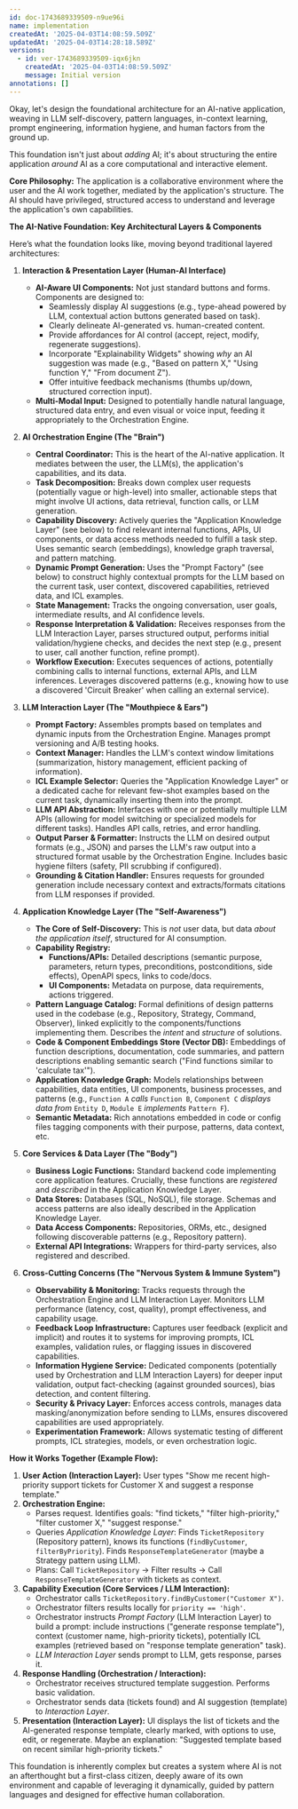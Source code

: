 ```yaml
---
id: doc-1743689339509-n9ue96i
name: implementation
createdAt: '2025-04-03T14:08:59.509Z'
updatedAt: '2025-04-03T14:28:18.589Z'
versions:
  - id: ver-1743689339509-iqx6jkn
    createdAt: '2025-04-03T14:08:59.509Z'
    message: Initial version
annotations: []
---
```

Okay, let's design the foundational architecture for an AI-native application, weaving in LLM self-discovery, pattern languages, in-context learning, prompt engineering, information hygiene, and human factors from the ground up.

This foundation isn't just about *adding* AI; it's about structuring the entire application *around* AI as a core computational and interactive element.

**Core Philosophy:** The application is a collaborative environment where the user and the AI work together, mediated by the application's structure. The AI should have privileged, structured access to understand and leverage the application's own capabilities.

**The AI-Native Foundation: Key Architectural Layers & Components**

Here’s what the foundation looks like, moving beyond traditional layered architectures:

1.  **Interaction & Presentation Layer (Human-AI Interface)**
    *   **AI-Aware UI Components:** Not just standard buttons and forms. Components are designed to:
        *   Seamlessly display AI suggestions (e.g., type-ahead powered by LLM, contextual action buttons generated based on task).
        *   Clearly delineate AI-generated vs. human-created content.
        *   Provide affordances for AI control (accept, reject, modify, regenerate suggestions).
        *   Incorporate "Explainability Widgets" showing *why* an AI suggestion was made (e.g., "Based on pattern X," "Using function Y," "From document Z").
        *   Offer intuitive feedback mechanisms (thumbs up/down, structured correction input).
    *   **Multi-Modal Input:** Designed to potentially handle natural language, structured data entry, and even visual or voice input, feeding it appropriately to the Orchestration Engine.

2.  **AI Orchestration Engine (The "Brain")**
    *   **Central Coordinator:** This is the heart of the AI-native application. It mediates between the user, the LLM(s), the application's capabilities, and its data.
    *   **Task Decomposition:** Breaks down complex user requests (potentially vague or high-level) into smaller, actionable steps that might involve UI actions, data retrieval, function calls, or LLM generation.
    *   **Capability Discovery:** Actively queries the "Application Knowledge Layer" (see below) to find relevant internal functions, APIs, UI components, or data access methods needed to fulfill a task step. Uses semantic search (embeddings), knowledge graph traversal, and pattern matching.
    *   **Dynamic Prompt Generation:** Uses the "Prompt Factory" (see below) to construct highly contextual prompts for the LLM based on the current task, user context, discovered capabilities, retrieved data, and ICL examples.
    *   **State Management:** Tracks the ongoing conversation, user goals, intermediate results, and AI confidence levels.
    *   **Response Interpretation & Validation:** Receives responses from the LLM Interaction Layer, parses structured output, performs initial validation/hygiene checks, and decides the next step (e.g., present to user, call another function, refine prompt).
    *   **Workflow Execution:** Executes sequences of actions, potentially combining calls to internal functions, external APIs, and LLM inferences. Leverages discovered patterns (e.g., knowing how to use a discovered 'Circuit Breaker' when calling an external service).

3.  **LLM Interaction Layer (The "Mouthpiece & Ears")**
    *   **Prompt Factory:** Assembles prompts based on templates and dynamic inputs from the Orchestration Engine. Manages prompt versioning and A/B testing hooks.
    *   **Context Manager:** Handles the LLM's context window limitations (summarization, history management, efficient packing of information).
    *   **ICL Example Selector:** Queries the "Application Knowledge Layer" or a dedicated cache for relevant few-shot examples based on the current task, dynamically inserting them into the prompt.
    *   **LLM API Abstraction:** Interfaces with one or potentially multiple LLM APIs (allowing for model switching or specialized models for different tasks). Handles API calls, retries, and error handling.
    *   **Output Parser & Formatter:** Instructs the LLM on desired output formats (e.g., JSON) and parses the LLM's raw output into a structured format usable by the Orchestration Engine. Includes basic hygiene filters (safety, PII scrubbing if configured).
    *   **Grounding & Citation Handler:** Ensures requests for grounded generation include necessary context and extracts/formats citations from LLM responses if provided.

4.  **Application Knowledge Layer (The "Self-Awareness")**
    *   **The Core of Self-Discovery:** This is *not* user data, but data *about the application itself*, structured for AI consumption.
    *   **Capability Registry:**
        *   **Functions/APIs:** Detailed descriptions (semantic purpose, parameters, return types, preconditions, postconditions, side effects), OpenAPI specs, links to code/docs.
        *   **UI Components:** Metadata on purpose, data requirements, actions triggered.
    *   **Pattern Language Catalog:** Formal definitions of design patterns used in the codebase (e.g., Repository, Strategy, Command, Observer), linked explicitly to the components/functions implementing them. Describes the *intent* and *structure* of solutions.
    *   **Code & Component Embeddings Store (Vector DB):** Embeddings of function descriptions, documentation, code summaries, and pattern descriptions enabling semantic search ("Find functions similar to 'calculate tax'").
    *   **Application Knowledge Graph:** Models relationships between capabilities, data entities, UI components, business processes, and patterns (e.g., `Function A` *calls* `Function B`, `Component C` *displays data from* `Entity D`, `Module E` *implements* `Pattern F`).
    *   **Semantic Metadata:** Rich annotations embedded in code or config files tagging components with their purpose, patterns, data context, etc.

5.  **Core Services & Data Layer (The "Body")**
    *   **Business Logic Functions:** Standard backend code implementing core application features. Crucially, these functions are *registered* and *described* in the Application Knowledge Layer.
    *   **Data Stores:** Databases (SQL, NoSQL), file storage. Schemas and access patterns are also ideally described in the Application Knowledge Layer.
    *   **Data Access Components:** Repositories, ORMs, etc., designed following discoverable patterns (e.g., Repository pattern).
    *   **External API Integrations:** Wrappers for third-party services, also registered and described.

6.  **Cross-Cutting Concerns (The "Nervous System & Immune System")**
    *   **Observability & Monitoring:** Tracks requests through the Orchestration Engine and LLM Interaction Layer. Monitors LLM performance (latency, cost, quality), prompt effectiveness, and capability usage.
    *   **Feedback Loop Infrastructure:** Captures user feedback (explicit and implicit) and routes it to systems for improving prompts, ICL examples, validation rules, or flagging issues in discovered capabilities.
    *   **Information Hygiene Service:** Dedicated components (potentially used by Orchestration and LLM Interaction Layers) for deeper input validation, output fact-checking (against grounded sources), bias detection, and content filtering.
    *   **Security & Privacy Layer:** Enforces access controls, manages data masking/anonymization before sending to LLMs, ensures discovered capabilities are used appropriately.
    *   **Experimentation Framework:** Allows systematic testing of different prompts, ICL strategies, models, or even orchestration logic.

**How it Works Together (Example Flow):**

1.  **User Action (Interaction Layer):** User types "Show me recent high-priority support tickets for Customer X and suggest a response template."
2.  **Orchestration Engine:**
    *   Parses request. Identifies goals: "find tickets," "filter high-priority," "filter customer X," "suggest response."
    *   Queries *Application Knowledge Layer*: Finds `TicketRepository` (Repository pattern), knows its functions (`findByCustomer`, `filterByPriority`). Finds `ResponseTemplateGenerator` (maybe a Strategy pattern using LLM).
    *   Plans: Call `TicketRepository` -> Filter results -> Call `ResponseTemplateGenerator` with tickets as context.
3.  **Capability Execution (Core Services / LLM Interaction):**
    *   Orchestrator calls `TicketRepository.findByCustomer("Customer X")`.
    *   Orchestrator filters results locally for `priority == 'high'`.
    *   Orchestrator instructs *Prompt Factory* (LLM Interaction Layer) to build a prompt: include instructions ("generate response template"), context (customer name, high-priority tickets), potentially ICL examples (retrieved based on "response template generation" task).
    *   *LLM Interaction Layer* sends prompt to LLM, gets response, parses it.
4.  **Response Handling (Orchestration / Interaction):**
    *   Orchestrator receives structured template suggestion. Performs basic validation.
    *   Orchestrator sends data (tickets found) and AI suggestion (template) to *Interaction Layer*.
5.  **Presentation (Interaction Layer):** UI displays the list of tickets and the AI-generated response template, clearly marked, with options to use, edit, or regenerate. Maybe an explanation: "Suggested template based on recent similar high-priority tickets."

This foundation is inherently complex but creates a system where AI is not an afterthought but a first-class citizen, deeply aware of its own environment and capable of leveraging it dynamically, guided by pattern languages and designed for effective human collaboration.
